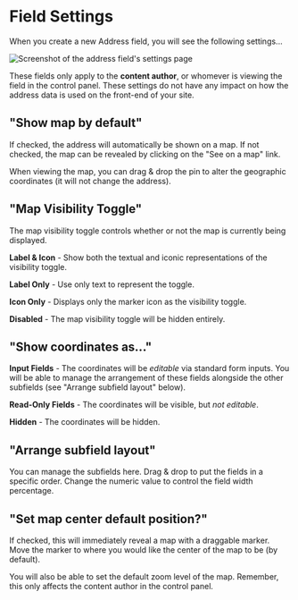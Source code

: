 # Field Settings

When you create a new Address field, you will see the following settings...

<img :src="$withBase('/images/address-field/field-settings.jpg')" alt="Screenshot of the address field's settings page">

These fields only apply to the **content author**, or whomever is viewing the field in the control panel. These settings do not have any impact on how the address data is used on the front-end of your site.

## "Show map by default"

If checked, the address will automatically be shown on a map. If not checked, the map can be revealed by clicking on the "See on a map" link.

When viewing the map, you can drag & drop the pin to alter the geographic coordinates (it will not change the address).

## "Map Visibility Toggle"

The map visibility toggle controls whether or not the map is currently being displayed.

**Label & Icon** - Show both the textual and iconic representations of the visibility toggle.

**Label Only** - Use only text to represent the toggle.

**Icon Only** - Displays only the marker icon as the visibility toggle.

**Disabled** - The map visibility toggle will be hidden entirely.

## "Show coordinates as..."

**Input Fields** - The coordinates will be _editable_ via standard form inputs. You will be able to manage the arrangement of these fields alongside the other subfields (see "Arrange subfield layout" below).

**Read-Only Fields** - The coordinates will be visible, but _not editable_.

**Hidden** - The coordinates will be hidden.

## "Arrange subfield layout"

You can manage the subfields here. Drag & drop to put the fields in a specific order. Change the numeric value to control the field width percentage.

## "Set map center default position?"

If checked, this will immediately reveal a map with a draggable marker. Move the marker to where you would like the center of the map to be (by default).

You will also be able to set the default zoom level of the map. Remember, this only affects the content author in the control panel.
